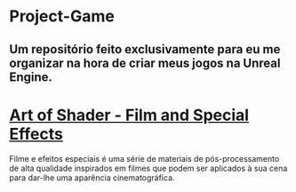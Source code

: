 # Project-Game
Um repositório feito exclusivamente para eu me organizar na hora de criar meus jogos na Unreal Engine.
---
<div>
  <h1>
    <a href="https://www.unrealengine.com/marketplace/en-US/product/art-of-shader-film-and-special-effects" target="_blank" scr="https://cdn1.epicgames.com/ue/product/Screenshot/AOSFilmAndSpecialEffectsScreensho08-1920x1080-db01910cc895450afdb69e6ad7552213.png?resize=1&w=1920">
      Art of Shader - Film and Special Effects
    </a>
  </h1>
  <p>
  Filme e efeitos especiais é uma série de materiais de pós-processamento de alta qualidade inspirados em filmes que podem ser aplicados à sua cena para dar-lhe uma aparência cinematográfica.
  </p>
</div>

